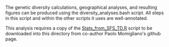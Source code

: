 The genetic diversity calculations, geographical analyses, and resulting figures can be produced using the diversity_analyses.bash script. All steps in this script and within the other scripts it uses are well-annotated.

This analysis requires a copy of the [Stats_from_SFS_TD.R](https://github.com/Nopaoli/Demographic-Modelling/blob/master/Diversity_fromSFS/Stats_from_SFS_TD.R) script to be downloaded into this directory from co-author Paolo Momigliano's github page.
